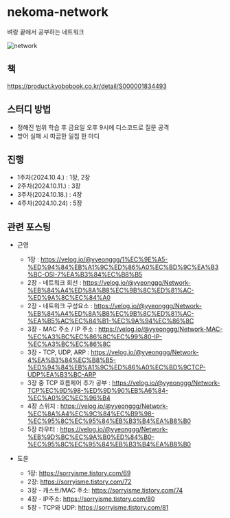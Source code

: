 # nekoma-network

벼랑 끝에서 공부하는 네트워크


![network](https://github.com/user-attachments/assets/ed56b590-9844-43a6-a191-69933ba14bc0)

## 책
https://product.kyobobook.co.kr/detail/S000001834493

## 스터디 방법
- 정해진 범위 학습 후 금요일 오후 9시에 디스코드로 질문 공격
- 방어 실패 시 따끔한 일침 한 마디

## 진행
- 1주차(2024.10.4.) : 1장, 2장
- 2주차(2024.10.11.) : 3장
- 3주차(2024.10.18.) : 4장
- 4주차(2024.10.24) : 5장

## 관련 포스팅
- 근영
  - 1장 : https://velog.io/@yyeonggg/1%EC%9E%A5-%ED%94%84%EB%A1%9C%ED%86%A0%EC%BD%9C%EA%B3%BC-OSI-7%EA%B3%84%EC%B8%B5
  - 2장 - 네트워크 회선 : https://velog.io/@yyeonggg/Network-%EB%84%A4%ED%8A%B8%EC%9B%8C%ED%81%AC-%ED%9A%8C%EC%84%A0
  - 2장 - 네트워크 구성요소 : https://velog.io/@yyeonggg/Network-%EB%84%A4%ED%8A%B8%EC%9B%8C%ED%81%AC-%EA%B5%AC%EC%84%B1-%EC%9A%94%EC%86%8C
  - 3장 - MAC 주소 / IP 주소 : https://velog.io/@yyeonggg/Network-MAC-%EC%A3%BC%EC%86%8C%EC%99%80-IP-%EC%A3%BC%EC%86%8C
  - 3장 - TCP, UDP, ARP : https://velog.io/@yyeonggg/Network-4%EA%B3%84%EC%B8%B5-%ED%94%84%EB%A1%9C%ED%86%A0%EC%BD%9CTCP-UDP%EA%B3%BC-ARP
  - 3장 중 TCP 흐름제어 추가 공부 : https://velog.io/@yyeonggg/Network-TCP%EC%9D%98-%ED%9D%90%EB%A6%84-%EC%A0%9C%EC%96%B4
  - 4장 스위치 : https://velog.io/@yyeonggg/Network-%EC%8A%A4%EC%9C%84%EC%B9%98-%EC%95%8C%EC%95%84%EB%B3%B4%EA%B8%B0
  - 5장 라우터 : https://velog.io/@yyeonggg/Network-%EB%9D%BC%EC%9A%B0%ED%84%B0-%EC%95%8C%EC%95%84%EB%B3%B4%EA%B8%B0

- 도윤
  - 1장: https://sorryisme.tistory.com/69
  - 2장: https://sorryisme.tistory.com/72
  - 3장 - 캐스트/MAC 주소: https://sorryisme.tistory.com/74
  - 4장 - IP주소: https://sorryisme.tistory.com/80
  - 5장 - TCP와 UDP: https://sorryisme.tistory.com/81
